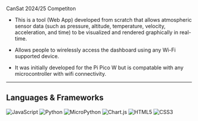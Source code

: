 CanSat 2024/25 Competiton

- This is a tool (Web App) developed from scratch that allows atmospheric sensor data (such as pressure, altitude, temperature, velocity, acceleration, and time) 
to be visualized and rendered graphically in real-time.

- Allows people to wirelessly access the dashboard using any Wi-Fi supported device.

- It was initially developed for the Pi Pico W but is compatable with any microcontroller with wifi connectivity.

---

## Languages & Frameworks

![JavaScript](https://img.shields.io/badge/JavaScript-F7DF1E?style=for-the-badge&logo=javascript&logoColor=black)
![Python](https://img.shields.io/badge/Python-3776AB?style=for-the-badge&logo=python&logoColor=white)
![MicroPython](https://img.shields.io/badge/MicroPython-2C3E50?style=for-the-badge&logo=python&logoColor=white)
![Chart.js](https://img.shields.io/badge/Chart.js-FF6384?style=for-the-badge&logo=chartdotjs&logoColor=white)
![HTML5](https://img.shields.io/badge/HTML5-E34F26?style=for-the-badge&logo=html5&logoColor=white)
![CSS3](https://img.shields.io/badge/CSS3-1572B6?style=for-the-badge&logo=css3&logoColor=white)
